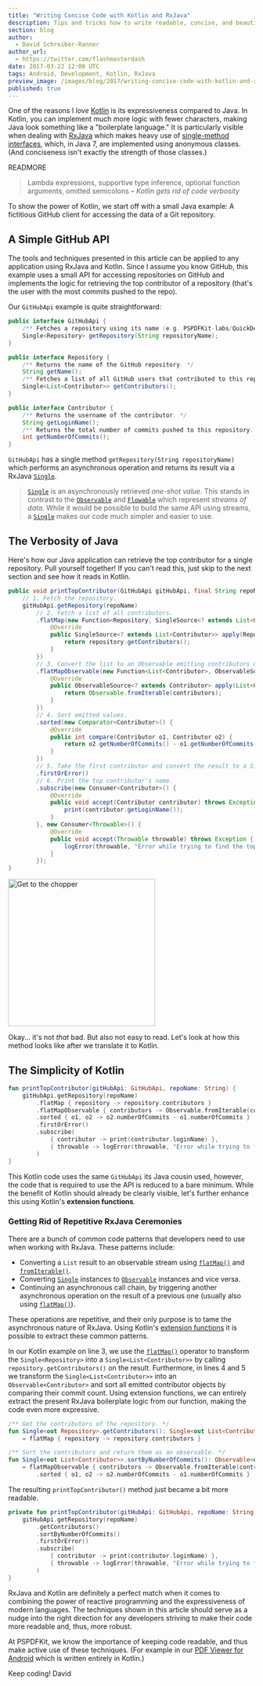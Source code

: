 ```yaml
---
title: "Writing Concise Code with Kotlin and RxJava"
description: Tips and tricks how to write readable, concise, and beautiful code using the Kotlin language and RxJava.
section: blog
author:
  - David Schreiber-Ranner
author_url:
  - https://twitter.com/flashmasterdash
date: 2017-03-22 12:00 UTC
tags: Android, Development, Kotlin, RxJava
preview_image: /images/blog/2017/writing-concise-code-with-kotlin-and-rxjava/kotlin-and-rxjava.png
published: true
---
```


One of the reasons I _love_ [Kotlin](https://kotlinlang.org/) is its expressiveness compared to Java. In Kotlin, you can implement much more logic with fewer characters, making Java look something like a "boilerplate language." It is particularly visible when dealing with [RxJava](https://github.com/ReactiveX/RxJava) which makes heavy use of [single-method interfaces](https://dzone.com/articles/java-8-functional-interfaces-sam), which, in Java 7, are implemented using anonymous classes. (And conciseness isn't exactly the strength of those classes.)

READMORE

> Lambda expressions, supportive type inference, optional function arguments, omitted semicolons – _Kotlin gets rid of code verbosity_

To show the power of Kotlin, we start off with a small Java example: A fictitious GitHub client for accessing the data of a Git repository.

## A Simple GitHub API

The tools and techniques presented in this article can be applied to any application using RxJava and Kotlin. Since I assume you know GitHub, this example uses a small API for accessing repositories on GitHub and implements the logic for retrieving the top contributor of a repository (that's the user with the most commits pushed to the repo).

Our `GitHubApi` example is quite straightforward:

```java
public interface GitHubApi {
    /** Fetches a repository using its name (e.g. PSPDFKit-labs/QuickDemo). */
    Single<Repository> getRepository(String repositoryName);
}

public interface Repository {
    /** Returns the name of the GitHub repository. */
    String getName();
    /** Fetches a list of all GitHub users that contributed to this repository. */
    Single<List<Contributor>> getContributors();
}

public interface Contributor {
    /** Returns the username of the contributor. */
    String getLoginName();
    /** Returns the total number of commits pushed to this repository. */
    int getNumberOfCommits();
}
```

`GitHubApi` has a single method `getRepository(String repositoryName)` which performs an asynchronous operation and returns its result via a RxJava [`Single`].

> [`Single`] is an asynchronously retrieved _one-shot value_. This stands in contrast to the [`Observable`] and [`Flowable`] which represent _streams of data_. While it would be possible to build the same API using streams, a [`Single`] makes our code much simpler and easier to use.

## The Verbosity of Java

Here's how our Java application can retrieve the top contributor for a single repository. Pull yourself together! If you can't read this, just skip to the next section and see how it reads in Kotlin.

```java
public void printTopContributor(GitHubApi gitHubApi, final String repoName) {
    // 1. Fetch the repository.
    gitHubApi.getRepository(repoName)
        // 2. Fetch a list of all contributors.
        .flatMap(new Function<Repository, SingleSource<? extends List<Contributor>>>() {
            @Override
            public SingleSource<? extends List<Contributor>> apply(Repository repository) throws Exception {
                return repository.getContributors();
            }
        })
        // 3. Convert the list to an Observable emitting contributors on after another.
        .flatMapObservable(new Function<List<Contributor>, ObservableSource<? extends Contributor>>() {
            @Override
            public ObservableSource<? extends Contributor> apply(List<Contributor> contributors) throws Exception {
                return Observable.fromIterable(contributors);
            }
        })
        // 4. Sort emitted values.
        .sorted(new Comparator<Contributor>() {
            @Override
            public int compare(Contributor o1, Contributor o2) {
                return o2.getNumberOfCommits() - o1.getNumberOfCommits();
            }
        })
        // 5. Take the first contributor and convert the result to a Single.
        .firstOrError()
        // 6. Print the top contributor's name.
        .subscribe(new Consumer<Contributor>() {
            @Override
            public void accept(Contributor contributor) throws Exception {
                print(contributor.getLoginName());
            }
        }, new Consumer<Throwable>() {
            @Override
            public void accept(Throwable throwable) throws Exception {
                logError(throwable, "Error while trying to find the top contributor.");
            }
        });
}
```

<img src="/images/blog/2017/writing-concise-code-with-kotlin-and-rxjava/get_to_the_chopper.jpg" title="Get to the chopper" width="300" />

Okay... it's not _that_ bad. But also not easy to read. Let's look at how this method looks like after we translate it to Kotlin.

## The Simplicity of Kotlin

```kotlin
fun printTopContributor(gitHubApi: GitHubApi, repoName: String) {
    gitHubApi.getRepository(repoName)
        .flatMap { repository -> repository.contributors }
        .flatMapObservable { contributors -> Observable.fromIterable(contributors) }
        .sorted { o1, o2 -> o2.numberOfCommits - o1.numberOfCommits }
        .firstOrError()
        .subscribe(
            { contributor -> print(contributor.loginName) },
            { throwable -> logError(throwable, "Error while trying to find the top contributor.") }
        )
}
```

This Kotlin code uses the same `GitHubApi` its Java cousin used, however, the code that is required to use the API is reduced to a bare minimum. While the benefit of Kotlin should already be clearly visible, let's further enhance this using Kotlin's **extension functions**.

### Getting Rid of Repetitive RxJava Ceremonies

There are a bunch of common code patterns that developers need to use when working with RxJava. These patterns include:

* Converting a `List` result to an observable stream using [`flatMap()`] and [`fromIterable()`].
* Converting [`Single`] instances to [`Observable`] instances and vice versa.
* Continuing an asynchronous call chain, by triggering another asynchronous operation on the result of a previous one (usually also using [`flatMap()`]).

These operations are repetitive, and their only purpose is to tame the asynchronous nature of RxJava. Using Kotlin's [extension functions](https://kotlinlang.org/docs/reference/extensions.html#extension-functions) it is possible to extract these common patterns.

In our Kotlin example on line 3, we use the [`flatMap()`] operator to transform the `Single<Repository>` into a `Single<List<Contributor>>` by calling `repository.getContributors()` on the result. Furthermore, in lines 4 and 5 we transform the `Single<List<Contributor>>` into an `Observable<Contributor>` and sort all emitted contributor objects by comparing their commit count. Using extension functions, we can entirely extract the present RxJava boilerplate logic from our function, making the code even more expressive.

```kotlin
/** Get the contributors of the repository. */
fun Single<out Repository>.getContributors(): Single<out List<Contributor>>
    = flatMap { repository -> repository.contributors }

/** Sort the contributors and return them as an observable. */
fun Single<out List<Contributor>>.sortByNumberOfCommits(): Observable<out Contributor>
    = flatMapObservable { contributors -> Observable.fromIterable(contributors) }
        .sorted { o1, o2 -> o2.numberOfCommits - o1.numberOfCommits }
```

The resulting `printTopContributor()` method just became a bit more readable.

```kotlin
private fun printTopContributor(gitHubApi: GitHubApi, repoName: String) {
    gitHubApi.getRepository(repoName)
        .getContributors()
        .sortByNumberOfCommits()
        .firstOrError()
        .subscribe(
            { contributor -> print(contributor.loginName) },
            { throwable -> logError(throwable, "Error while trying to find the top contributor.") }
        )
}
```

RxJava and Kotlin are definitely a perfect match when it comes to combining the power of reactive programming and the expressiveness of modern languages. The techniques shown in this article should serve as a nudge into the right direction for any developers striving to make their code more readable and, thus, more robust.

At PSPDFKit, we know the importance of keeping code readable, and thus make active use of these techniques. (For example in our [PDF Viewer for Android](https://pdfviewer.io/) which is written entirely in Kotlin.)

Keep coding!
David

[`Single`]: http://reactivex.io/RxJava/javadoc/io/reactivex/Single.html
[`Observable`]: http://reactivex.io/RxJava/javadoc/io/reactivex/Observable.html
[`Flowable`]: http://reactivex.io/RxJava/javadoc/io/reactivex/Flowable.html
[`flatMap()`]: http://reactivex.io/RxJava/2.x/javadoc/io/reactivex/Observable.html#flatMap(io.reactivex.functions.Function)
[`fromIterable()`]: http://reactivex.io/RxJava/2.x/javadoc/io/reactivex/Observable.html#fromIterable(java.lang.Iterable)
